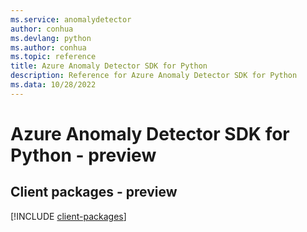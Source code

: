 ```yaml
---
ms.service: anomalydetector
author: conhua
ms.devlang: python
ms.author: conhua
ms.topic: reference
title: Azure Anomaly Detector SDK for Python
description: Reference for Azure Anomaly Detector SDK for Python
ms.data: 10/28/2022
---
```

# Azure Anomaly Detector SDK for Python - preview

## Client packages - preview
[!INCLUDE [client-packages](anomaly-detector-client-index.md)]